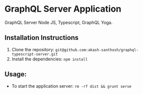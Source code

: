 GraphQL Server Application
========================================

GraphQL Server Node JS, Typescript, GraphQL Yoga. 

Installation Instructions
--------------------------

 1. Clone the repository: `git@github.com:akash-santhosh/graphql-typescript-server.git`
 2. Install the dependencies: `npm install`

Usage:
------

 * To start the application server: `rm -rf dist && grunt serve`
